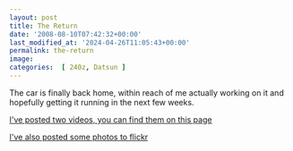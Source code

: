 ```yaml
---
layout: post
title: The Return
date: '2008-08-10T07:42:32+00:00'
last_modified_at: '2024-04-26T11:05:43+00:00'
permalink: the-return
image: 
categories:  [ 240z, Datsun ]
---
```

The car is finally back home, within reach of me actually working on it and hopefully getting it running in the next few weeks.

[I've posted two videos, you can find them on this page](/project240z-videos-she-s-back)

[I've also posted some photos to flickr](http://www.flickr.com/photos/chammond/sets/72157594465585463/)

